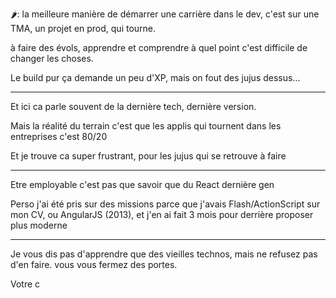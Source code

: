 🌶️: la meilleure manière de démarrer une carrière dans le dev, c'est sur une TMA, un projet en prod, qui tourne.

à faire des évols, apprendre et comprendre à quel point c'est difficile de changer les choses. 

Le build pur ça demande un peu d'XP, mais on fout des jujus dessus...

---

Et ici ca parle souvent de la dernière tech, dernière version.

Mais la réalité du terrain c'est que les applis qui tournent dans les entreprises c'est 80/20

Et je trouve ca super frustrant, pour les jujus qui se retrouve à faire 

---

Etre employable c'est pas que savoir que du React dernière gen 

Perso j'ai été pris sur des missions parce que j'avais Flash/ActionScript sur mon CV, ou AngularJS (2013), et j'en ai fait 3 mois pour derrière proposer plus moderne

---

Je vous dis pas d'apprendre que des vieilles technos, mais ne refusez pas d'en faire. vous vous fermez des portes.

Votre c
